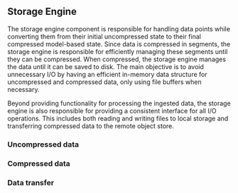 ## Storage Engine
The storage engine component is responsible for handling data points while converting them from their initial uncompressed 
state to their final compressed model-based state. Since data is compressed in segments, the storage engine is responsible 
for efficiently managing these segments until they can be compressed. When compressed, the storage engine manages the 
data until it can be saved to disk. The main objective is to avoid unnecessary I/O by having an efficient in-memory data 
structure for uncompressed and compressed data, only using file buffers when necessary.

Beyond providing functionality for processing the ingested data, the storage engine is also responsible for providing
a consistent interface for all I/O operations. This includes both reading and writing files to local storage and
transferring compressed data to the remote object store.

### Uncompressed data

### Compressed data

### Data transfer
